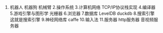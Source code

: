 1. 机器人
    机器狗
    机械臂
2.操作系统
3.计算机网络
    TCP/IP协议栈实现
4.编译器
5.游戏引擎与图形学
    光栅器
6.浏览器
7.数据库
    LevelDB
    duckdb
8.搜索引擎
    这就是搜索引擎
9.神经网络库
    caffe
10.输入法
11.服务器
    http服务器
    音视频服务器

